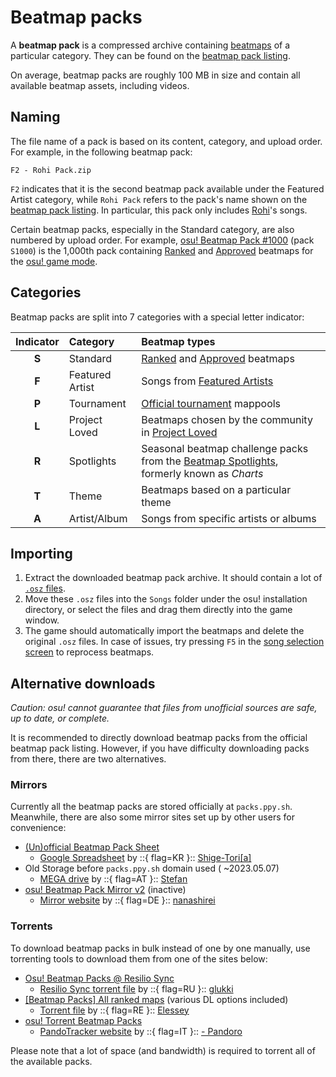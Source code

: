 # Beatmap packs

A **beatmap pack** is a compressed archive containing [beatmaps](/wiki/Beatmap) of a particular category. They can be found on the [beatmap pack listing](https://osu.ppy.sh/beatmaps/packs).

On average, beatmap packs are roughly 100 MB in size and contain all available beatmap assets, including videos.

## Naming

The file name of a pack is based on its content, category, and upload order. For example, in the following beatmap pack:

```
F2 - Rohi Pack.zip
```

`F2` indicates that it is the second beatmap pack available under the Featured Artist category, while `Rohi Pack` refers to the pack's name shown on the [beatmap pack listing](https://osu.ppy.sh/beatmaps/packs/F2). In particular, this pack only includes [Rohi](https://osu.ppy.sh/beatmaps/artists/82)'s songs.

Certain beatmap packs, especially in the Standard category, are also numbered by upload order. For example, [osu! Beatmap Pack #1000](https://osu.ppy.sh/beatmaps/packs/S1000) (pack `S1000`) is the 1,000th pack containing [Ranked](/wiki/Beatmap/Category#ranked) and [Approved](/wiki/Beatmap/Category#approved) beatmaps for the [osu! game mode](/wiki/Game_mode/osu!).

## Categories

Beatmap packs are split into 7 categories with a special letter indicator:

| Indicator | Category | Beatmap types |
| :-: | :-- | :-- |
| **S** | Standard | [Ranked](/wiki/Beatmap/Category#ranked) and [Approved](/wiki/Beatmap/Category#approved) beatmaps |
| **F** | Featured Artist | Songs from [Featured Artists](/wiki/People/Featured_Artists) |
| **P** | Tournament | [Official tournament](https://osu.ppy.sh/community/tournaments) mappools |
| **L** | Project Loved | Beatmaps chosen by the community in [Project Loved](/wiki/Community/Project_Loved) |
| **R** | Spotlights | Seasonal beatmap challenge packs from the [Beatmap Spotlights](/wiki/Beatmap_Spotlights), formerly known as *Charts* |
| **T** | Theme | Beatmaps based on a particular theme |
| **A** | Artist/Album | Songs from specific artists or albums |

## Importing

1. Extract the downloaded beatmap pack archive. It should contain a lot of [`.osz` files](/wiki/Client/File_formats/osz_(file_format)).
2. Move these `.osz` files into the `Songs` folder under the osu! installation directory, or select the files and drag them directly into the game window.
3. The game should automatically import the beatmaps and delete the original `.osz` files. In case of issues, try pressing `F5` in the [song selection screen](/wiki/Client/Interface#song-select) to reprocess beatmaps.

## Alternative downloads

*Caution: osu! cannot guarantee that files from unofficial sources are safe, up to date, or complete.*

It is recommended to directly download beatmap packs from the official beatmap pack listing. However, if you have difficulty downloading packs from there, there are two alternatives.

### Mirrors

Currently all the beatmap packs are stored officially at `packs.ppy.sh`. Meanwhile, there are also some mirror sites set up by other users for convenience:

- [(Un)official Beatmap Pack Sheet](https://osu.ppy.sh/community/forums/topics/1528191)
  - [Google Spreadsheet](https://docs.google.com/spreadsheets/d/1gcXL9gubcWEKY1X2taxJdBGjFrqEpkNmjHU7LFpcJRo) by ::{ flag=KR }:: [Shige-Tori\[a\]](https://osu.ppy.sh/users/4459449)
- Old Storage before `packs.ppy.sh` domain used ( ~2023.05.07)
  - [MEGA drive](https://mega.nz/folder/Rl4hkKZQ#L1LXE4UgMH00eJF1xqMytw) by ::{ flag=AT }:: [Stefan](https://osu.ppy.sh/users/626907)
- [osu! Beatmap Pack Mirror v2](https://osu.ppy.sh/community/forums/topics/57381) (inactive)
  - [Mirror website](http://osu.yas-online.net/) by ::{ flag=DE }:: [nanashirei](https://osu.ppy.sh/users/807630)

### Torrents

To download beatmap packs in bulk instead of one by one manually, use torrenting tools to download them from one of the sites below:

- [Osu! Beatmap Packs @ Resilio Sync](https://osu.ppy.sh/community/forums/topics/1255023)
  - [Resilio Sync torrent file](https://link.resilio.com/#f=osu%21%20Beatmap%20Packs&sz=19E2&t=1&s=JHR4G3EUWCAOAKJT6HITFDGMENTSXU7U&i=CASDYUCU4VP4JUMPRYFZLFZK5EIXANSEE&v=2.7&a=2) by ::{ flag=RU }:: [glukki](https://osu.ppy.sh/users/14285150)
- [[Beatmap Packs] All ranked maps](https://osu.ppy.sh/community/forums/topics/330552) (various DL options included)
  - [Torrent file](https://drive.google.com/drive/folders/1_iOU-sWjjugD7ww8Jsl1ullihcVXh50F?usp=sharing) by ::{ flag=RE }:: [Elessey](https://osu.ppy.sh/users/4925105)
- [osu! Torrent Beatmap Packs](https://osu.ppy.sh/community/forums/topics/687910)
  - [PandoTracker website](https://pandotracker.me) by ::{ flag=IT }:: [- Pandoro](https://osu.ppy.sh/users/2574057)

<!-- TODO: new mirrors -->

Please note that a lot of space (and bandwidth) is required to torrent all of the available packs.
